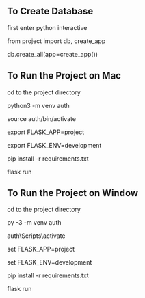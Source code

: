 To Create Database
------------------------------------------------
first enter python interactive

from project import db, create_app

db.create_all(app=create_app())

To Run the Project on Mac
------------------------------------------------
cd to the project directory

python3 -m venv auth

source auth/bin/activate

export FLASK_APP=project

export FLASK_ENV=development

pip install -r requirements.txt

flask run


To Run the Project on Window
------------------------------------------------
cd to the project directory

py -3 -m venv auth

auth\Scripts\activate

set FLASK_APP=project

set FLASK_ENV=development

pip install -r requirements.txt

flask run
